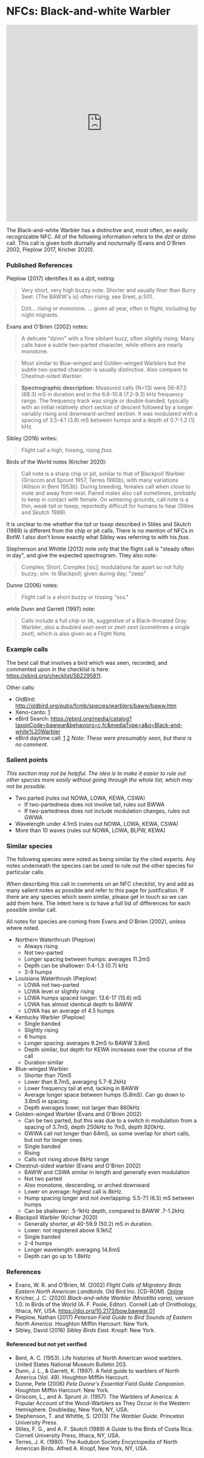 # NFCs: Black-and-white Warbler

<iframe width="640" height="518" src="https://macaulaylibrary.org/asset/171075931/embed/640" frameborder="0" allowfullscreen style="width:640px;max-width:100%;"></iframe>

The Black-and-white Warbler has a distinctive and, most often, an easily recognizable NFC. All of the following information refers to the _dzit_ or _dzinn_ call. This call is given both diurnally and nocturnally (Evans and O'Brien 2002, Pieplow 2017, Kricher 2020).

### Published References

Pieplow (2017) identifies it as a _dzit_, noting:

> Very short, very high buzzy note. Shorter and usually finer than Burry Seet. {The BAWW's is} often rising; see Sreet, p.501.

> Dzit... rising or monotone. ... given all year, often in flight, including by night migrants.

Evans and O'Brien (2002) notes:

> A delicate "dzinn" with a fine sibilant buzz, often slightly rising. Many calls have a subtle two-parted character, while others are nearly monotone.

> Most similar to Blue-winged and Golden-winged Warblers but the subtle two-parted character is usually distinctive. Also compare to Chestnut-sided Warbler.

> **Spectrographic description:** Measured calls (N=13) were 56-87.5 (68.3) mS in duration and in the 6.6-10.8 (7.2-9.3) kHz frequency range. The frequency track was single or double-banded, typically with an initial relatively short section of descent followed by a longer variably rising and downward-arched section. It was modulated with a spacing of 3.5-4.1 (3.8) mS between humps and a depth of 0.7-1.2 (1) kHz.

Sibley (2016) writes:

> Flight call a high, hissing, rising _fsss._

Birds of the World notes (Kricher 2020):

> Call note is a sharp chip or pit, similar to that of Blackpoll Warbler (Griscom and Sprunt 1957, Terres 1980b), with many variations (Allison in Bent 1953b). During breeding, females call when close to mate and away from nest. Paired males also call sometimes, probably to keep in contact with female. On wintering grounds, call note is a thin, weak tsit or tseep, reportedly difficult for humans to hear (Stiles and Skutch 1989).

It is unclear to me whether the _tsit_ or _tseep_ described in Stiles and Skutch (1989) is different from the chip or pit calls. There is no mention of NFCs in BotW. I also don't know exactly what Sibley was referring to with his _fsss_.

Stephenson and Whittle (2013) note only that the flight call is "steady often in day", and give the expected spectrogram. They also note:

> Complex; Short, Complex [sic]; modulations far apart so not fully buzzy; sim. to Blackpoll; given during day; "zeep"

Dunne (2006) notes:

> Flight call is a short buzzy or hissing "sss."

while Dunn and Garrett (1997) note:

> Calls include a full _chip_ or _tik_, suggestive of a Black-throated Gray Warbler; also a doubled _seet-seet_ or _zeet-zeet_ (sometimes a single _zeet_), which is also given as a Flight Note.

### Example calls

The best call that involves a bird which was seen, recorded, and commented upon in the checklist is here: https://ebird.org/checklist/S62295811.

Other calls:

- OldBird: http://oldbird.org/pubs/fcmb/species/warblers/baww/baww.htm
- Xeno-canto: [1](https://www.xeno-canto.org/550454)
- eBird Search: https://ebird.org/media/catalog?taxonCode=bawwar&behaviors=c,fc&mediaType=a&q=Black-and-white%20Warbler
- eBird daytime call: [1](https://macaulaylibrary.org/asset/234433151) [2](https://macaulaylibrary.org/asset/227148391) _Note: These were presumably seen, but there is no comment._

### Salient points

_This section may not be helpful. The idea is to make it easier to rule out other species more easily without going through the whole list, which may not be possible._

- Two parted (rules out NOWA, LOWA, KEWA, CSWA)
  - If two-partedness does not involve tail, rules out BWWA
  - If two-partedness does not include modulation changes, rules out GWWA
- Wavelength under 4.1mS (rules out NOWA, LOWA, KEWA, CSWA)
- More than 10 waves (rules out NOWA, LOWA, BLPW, KEWA)

### Similar species

The following species were noted as being similar by the cited experts. Any notes underneath the species can be used to rule out the other species for particular calls.

When describing this call in comments on an NFC checklist, try and add as many salient notes as possible and refer to this page for justification. If there are any species which seem similar, please get in touch so we can add them here. The intent here is to have a full list of differences for each possible similar call.

All notes for species are coming from Evans and O'Brien (2002), unless where noted.

- Northern Waterthrush (Pieplow)
  - Always rising
  - Not two-parted
  - Longer spacing between humps: averages 11.2mS
  - Depth can be shallower: 0.4-1.3 (0.7) kHz
  - 3-9 humps
- Louisiana Waterthrush (Pieplow)
  - LOWA not two-parted
  - LOWA level or slightly rising
  - LOWA humps spaced longer: 13.6-17 (15.6) mS
  - LOWA has almost identical depth to BAWW
  - LOWA has an average of 4.5 humps
- Kentucky Warbler (Pieplow)
  - Single banded
  - Slightly rising
  - 6 humps
  - Longer spacing: averages 9.2mS to BAWW 3.8mS
  - Depth similar, but depth for KEWA increases over the course of the call
  - Duration similar
- Blue-winged Warbler
  - Shorter than 70mS
  - Lower than 8.7mS, averaging 5.7-8.2kHz
  - Lower frequency tail at end, lacking in BAWW
  - Average longer space between humps (5.8mS). Can go down to 3.6mS in spacing.
  - Depth averages lower, not larger than 860kHz
- Golden-winged Warbler (Evans and O'Brien 2002)
  - Can be two parted, but this was due to a switch in modulation from a spacing of 3.7mS, depth 250kHz to 7mS, depth 920kHz.
  - GWWA call not longer than 64mS, so some overlap for short calls, but not for longer ones.
  - Single banded
  - Rising
  - Calls not rising above 8kHz range
- Chestnut-sided warbler (Evans and O'Brien 2002)
  - BAWW and CSWA similar in length and generally even modulation
  - Not two parted
  - Also monotone, descending, or arched downward
  - Lower on average: highest call is 8kHz.
  - Hump spacing longer and not overlapping:  5.5-7.1 (6.5) mS between humps
  - Can be shallower: .5-1kHz depth, compared to BAWW .7-1.2kHz
- Blackpoll Warbler (Kricher 2020)
  - Generally shorter, at 40-59.9 (50.2) mS in duration.
  - Lower: not registered above 9.1khZ
  - Single banded
  - 2-4 humps
  - Longer wavelength: averaging 14.6mS
  - Depth can go up to 1.8kHz

### References

* Evans, W. R. and O’Brien, M. (2002) _Flight Calls of Migratory Birds Eastern North American Landbirds_. Old Bird Inc. \[CD-ROM\]. [Online](http://oldbird.org)
* Kricher, J. C. (2020) _Black-and-white Warbler (Mniotilta varia)_, version 1.0. In Birds of the World (A. F. Poole, Editor). Cornell Lab of Ornithology, Ithaca, NY, USA. https://doi.org/10.2173/bow.bawwar.01
* Pieplow, Nathan (2017) _Peterson Field Guide to Bird Sounds of Eastern North America_. Houghton Mifflin Harcourt: New York.
* Sibley, David (2016) _Sibley Birds East_. Knopf: New York.

#### Referenced but not yet verified

* Bent, A. C. (1953). Life histories of North American wood warblers. United States National Museum Bulletin 203.
* Dunn, J. L., & Garrett, K. (1997). A field guide to warblers of North America (Vol. 49). Houghton Mifflin Harcourt.
* Dunne, Pete (2006) _Pete Dunne's Essential Field Guide Companion_. Houghton Mifflin Harcourt: New York.
* Griscom, L., and A. Sprunt Jr. (1957). The Warblers of America: A Popular Account of the Wood-Warblers as They Occur in the Western Hemisphere. Doubleday, New York, NY, USA.
* Stephenson, T. and Whittle, S. (2013) _The Warbler Guide_. Princeton University Press.
* Stiles, F. G., and A. F. Skutch (1989) A Guide to the Birds of Costa Rica. Cornell University Press, Ithaca, NY, USA.
* Terres, J. K. (1980). The Audubon Society Encyclopedia of North American Birds. Alfred A. Knopf, New York, NY, USA.
